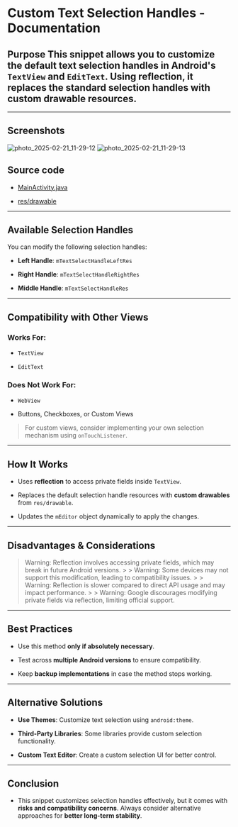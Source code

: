 # Custom Text Selection Handles - Documentation

## Purpose This snippet allows you to **customize the default text selection handles** in Android's `TextView` and `EditText`. Using **reflection**, it replaces the standard selection handles with **custom drawable resources**.
---

## Screenshots

![photo_2025-02-21_11-29-12](https://github.com/user-attachments/assets/8995f7ce-65e1-4657-9181-be52c8e2c89f)
![photo_2025-02-21_11-29-13](https://github.com/user-attachments/assets/8d8e8b97-8f94-4b96-a9cf-d29de91f03e1)



## Source code

* [MainActivity.java](https://github.com/InfiniteLoops87/Custom-Text-Selection-Handles/blob/main/CustTxtFThumb/app/src/main/java/com/inflps/customtextfieldthumb/MainActivity.java)

* [res/drawable](https://github.com/InfiniteLoops87/Custom-Text-Selection-Handles/tree/main/CustTxtFThumb/app/src/main/res/drawable)

---

## Available Selection Handles

You can modify the following selection handles:

* **Left Handle**: `mTextSelectHandleLeftRes`

* **Right Handle**: `mTextSelectHandleRightRes`

* **Middle Handle**: `mTextSelectHandleRes` 

---

## Compatibility with Other Views

### Works For:

* `TextView`

* `EditText`


### Does Not Work For:

* `WebView` 

* Buttons, Checkboxes, or Custom Views


> For custom views, consider implementing your own selection mechanism using `onTouchListener`.

---

## How It Works

* Uses **reflection** to access private fields inside `TextView`.


* Replaces the default selection handle resources with **custom drawables** from `res/drawable`.


* Updates the `mEditor` object dynamically to apply the changes.

---

## Disadvantages & Considerations

> Warning: Reflection involves accessing private fields, which may break in future Android versions. > > Warning: Some devices may not support this modification, leading to compatibility issues. > > Warning: Reflection is slower compared to direct API usage and may impact performance. > > Warning: Google discourages modifying private fields via reflection, limiting official support.

---

## Best Practices

* Use this method **only if absolutely necessary**.

* Test across **multiple Android versions** to ensure compatibility.

* Keep **backup implementations** in case the method stops working.

---

## Alternative Solutions

* **Use Themes**: Customize text selection using `android:theme`.

* **Third-Party Libraries**: Some libraries provide custom selection functionality.

* **Custom Text Editor**: Create a custom selection UI for better control.

---

## Conclusion

* This snippet customizes selection handles effectively, but it comes with **risks and compatibility concerns**. Always consider alternative approaches for **better long-term stability**.